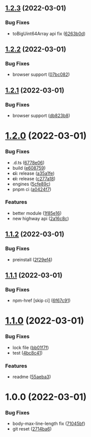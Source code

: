 ## [1.2.3](https://github.com/asonnleitner/highway-wasm/compare/v1.2.2...v1.2.3) (2022-03-01)


### Bug Fixes

* toBigUint64Array api fix ([6263b0d](https://github.com/asonnleitner/highway-wasm/commit/6263b0db604de64250e5fb2673f57fb663125111))

## [1.2.2](https://github.com/asonnleitner/highway-wasm/compare/v1.2.1...v1.2.2) (2022-03-01)


### Bug Fixes

* browser support ([07bc082](https://github.com/asonnleitner/highway-wasm/commit/07bc082b385bf0941b6266fdeeb55564658e95ab))

## [1.2.1](https://github.com/asonnleitner/highway-wasm/compare/v1.2.0...v1.2.1) (2022-03-01)


### Bug Fixes

* browser support ([db823b8](https://github.com/asonnleitner/highway-wasm/commit/db823b820293b31641b63e62de97756d816f28eb))

# [1.2.0](https://github.com/asonnleitner/highway-wasm/compare/v1.1.2...v1.2.0) (2022-03-01)


### Bug Fixes

* .d.ts ([6778e06](https://github.com/asonnleitner/highway-wasm/commit/6778e060720b73232339ff29e31421abd236be71))
* build ([e608759](https://github.com/asonnleitner/highway-wasm/commit/e608759c8f52b27a1130a3b48ad693482bb7bea4))
* **ci:** release ([a35a1fe](https://github.com/asonnleitner/highway-wasm/commit/a35a1fe26acfd50023063fe250575c2efe7e210c))
* **ci:** release ([c277a18](https://github.com/asonnleitner/highway-wasm/commit/c277a1858b4e202ac98a2a64e677555fda3d6c16))
* engines ([5cfe89c](https://github.com/asonnleitner/highway-wasm/commit/5cfe89c9422ae2a50e276b3b34720e4a242ceb20))
* pnpm ci ([a0424f7](https://github.com/asonnleitner/highway-wasm/commit/a0424f721cfbb4d8dfe8c744a2fdfaef2dc742d6))


### Features

* better module ([1f85e16](https://github.com/asonnleitner/highway-wasm/commit/1f85e16872fcbc40f25c1c46cf12c66fdaf17e7f))
* new highway api ([2a16c8c](https://github.com/asonnleitner/highway-wasm/commit/2a16c8c8e99792d7ed39acb7a8e8c4b392144645))

## [1.1.2](https://github.com/asonnleitner/highway-wasm/compare/v1.1.1...v1.1.2) (2022-03-01)


### Bug Fixes

* preinstall ([2f29ef4](https://github.com/asonnleitner/highway-wasm/commit/2f29ef453d3c306f896292bf67daf558f328edf1))

## [1.1.1](https://github.com/asonnleitner/highway-wasm/compare/v1.1.0...v1.1.1) (2022-03-01)


### Bug Fixes

* npm-href [skip ci] ([6f67c91](https://github.com/asonnleitner/highway-wasm/commit/6f67c91b9c7a8fd1232408e71f5f53fc075f3285))

# [1.1.0](https://github.com/asonnleitner/highway-wasm/compare/v1.0.0...v1.1.0) (2022-03-01)


### Bug Fixes

* lock file ([bb01f7f](https://github.com/asonnleitner/highway-wasm/commit/bb01f7ffef87976a9c6f3991af8214863f4027f7))
* test ([4bc8c41](https://github.com/asonnleitner/highway-wasm/commit/4bc8c41ed4f7168a6f3a703aa6325a8b986f2e6c))


### Features

* readme ([55aeba3](https://github.com/asonnleitner/highway-wasm/commit/55aeba36abe3cee7ad5fd792bd639fff8e0865d1))

# 1.0.0 (2022-03-01)


### Bug Fixes

* body-max-line-length fix ([71045bf](https://github.com/asonnleitner/highway-wasm/commit/71045bf14afccbb35fe721f4d97ed855dc803016))
* git reset ([2714ba6](https://github.com/asonnleitner/highway-wasm/commit/2714ba6123edeee28af8b84644d4f87f823afde1))
